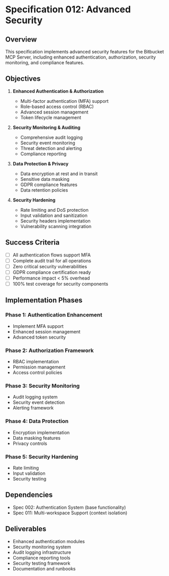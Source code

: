 # Specification 012: Advanced Security

## Overview

This specification implements advanced security features for the Bitbucket MCP Server, including enhanced authentication, authorization, security monitoring, and compliance features.

## Objectives

1. **Enhanced Authentication & Authorization**
   - Multi-factor authentication (MFA) support
   - Role-based access control (RBAC)
   - Advanced session management
   - Token lifecycle management

2. **Security Monitoring & Auditing**
   - Comprehensive audit logging
   - Security event monitoring
   - Threat detection and alerting
   - Compliance reporting

3. **Data Protection & Privacy**
   - Data encryption at rest and in transit
   - Sensitive data masking
   - GDPR compliance features
   - Data retention policies

4. **Security Hardening**
   - Rate limiting and DoS protection
   - Input validation and sanitization
   - Security headers implementation
   - Vulnerability scanning integration

## Success Criteria

- [ ] All authentication flows support MFA
- [ ] Complete audit trail for all operations
- [ ] Zero critical security vulnerabilities
- [ ] GDPR compliance certification ready
- [ ] Performance impact < 5% overhead
- [ ] 100% test coverage for security components

## Implementation Phases

### Phase 1: Authentication Enhancement
- Implement MFA support
- Enhanced session management
- Advanced token security

### Phase 2: Authorization Framework
- RBAC implementation
- Permission management
- Access control policies

### Phase 3: Security Monitoring
- Audit logging system
- Security event detection
- Alerting framework

### Phase 4: Data Protection
- Encryption implementation
- Data masking features
- Privacy controls

### Phase 5: Security Hardening
- Rate limiting
- Input validation
- Security testing

## Dependencies

- Spec 002: Authentication System (base functionality)
- Spec 011: Multi-workspace Support (context isolation)

## Deliverables

- Enhanced authentication modules
- Security monitoring system
- Audit logging infrastructure
- Compliance reporting tools
- Security testing framework
- Documentation and runbooks
